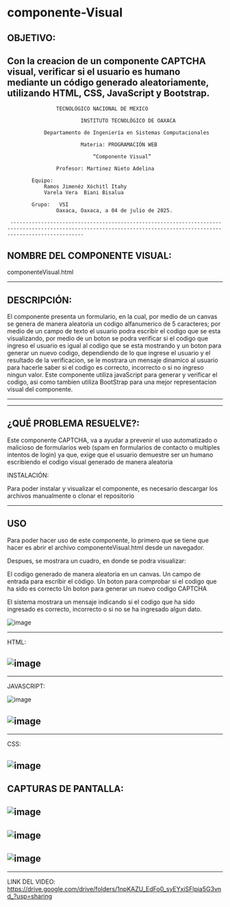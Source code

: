 # componente-Visual
OBJETIVO:
--------------------------------------------------------------------------------------------------------------------------------------------------------------------

Con la creacion de un componente CAPTCHA visual, verificar si el usuario es humano mediante un código generado aleatoriamente, utilizando HTML, CSS, JavaScript y Bootstrap.
--------------------------------------------------------------------------------------------------------------------------------------------------------------------
								
					TECNOLÓGICO NACIONAL DE MEXICO
	
                 			INSTITUTO TECNOLÓGICO DE OAXACA			

				Departamento de Ingeniería en Sistemas Computacionales

	                        Materia: PROGRAMACIÓN WEB
       
				                “Componente Visual”

					Profesor: Martinez Nieto Adelina
		
			Equipo: 
				Ramos Jimenéz Xóchitl Itahy
				Varela Vera  Biani Bisalua

			Grupo:   VSI
					Oaxaca, Oaxaca, a 04 de julio de 2025.

     --------------------------------------------------------------------------------------------------------------------------------------------------------------------
NOMBRE DEL COMPONENTE VISUAL:
--------------------------------------------------------------------------------------------------------------------------------------------------------------------
componenteVisual.html

--------------------------------------------------------------------------------------------------------------------------------------------------------------------
DESCRIPCIÓN:
--------------------------------------------------------------------------------------------------------------------------------------------------------------------
El componente presenta un formulario, en la cual, por medio de un canvas se genera de manera aleatoria un codigo alfanumerico de 5 caracteres; por medio de un campo de texto el usuario podra escribir el codigo que se esta visualizando, por medio de un boton se podra verificar si el codigo que ingreso el usuario es igual al codigo que se esta mostrando y un boton para generar un nuevo codigo, dependiendo de lo que ingrese el usuario y el resultado de la verificacion, se le mostrara un mensaje dinamico al usuario para hacerle saber si el codigo es correcto, incorrecto o si no ingreso ningun valor. 
Este componente utiliza javaScript para generar y verificar el codigo, asi como tambien utiliza BootStrap para una mejor representacion visual del componente. 

-----------------------------------------------------------------------------------------------------------------
--------------------------------------------------------------------------------------------------------------------------------------------------------------------

¿QUÉ PROBLEMA RESUELVE?:
--------------------------------------------------------------------------------------------------------------------------------------------------------------------
Este componente CAPTCHA, va a ayudar a prevenir el uso automatizado o malicioso de formularios web (spam en formularios de contacto o multiples intentos de login) ya que, exige que el usuario demuestre ser un humano escribiendo el codigo visual generado de manera aleatoria

INSTALACIÓN: 

Para poder instalar y visualizar el componente, es necesario descargar los archivos manualmente o clonar el repositorio

--------------------------------------------------------------------------------------------------------------------------------------------------------------------
USO 
--------------------------------------------------------------------------------------------------------------------------------------------------------------------

Para poder hacer uso de este componente, lo primero que se tiene que hacer es abrir el archivo componenteVisual.html desde un navegador.

Despues, se mostrara un cuadro, en donde se podra visualizar: 

El codigo generado de manera aleatoria en un canvas.
 Un campo de entrada para escribir el código.
Un boton para comprobar si el codigo que ha sido es correcto
Un boton para generar un nuevo codigo CAPTCHA

El sistema mostrara un mensaje indicando si el codigo que ha sido ingresado es correcto, incorrecto o si no se ha ingresado algun dato.

![image](https://github.com/Biani02/componente-Visual/blob/8600dd1ff1b2419eb7ccd2792f5ddc7644c8cbbc/Captura%20de%20pantalla%202025-07-04%20173021.png)

-------------------------------------------------------------------------------------------------------------------------------------------------------------------
HTML:   

![image](https://github.com/Biani02/componente-Visual/blob/e1b620e367e6496326163415dbf2d43cc356556e/HTML.png)
-------------------------------------------------------------------------------------------------------------------------------------------------------------------

-------------------------------------------------------------------------------------------------------------------------------------------------------------------
JAVASCRIPT:   

![image](https://github.com/Biani02/componente-Visual/blob/844c3b934735c6abbdca109c79630fe018c27a48/JAVASCRIPT1.png)

![image](https://github.com/Biani02/componente-Visual/blob/b3e77450ab57ccffa828a287ff7d49029ca08156/JAVASCRIPT2.png)
-------------------------------------------------------------------------------------------------------------------------------------------------------------------

-------------------------------------------------------------------------------------------------------------------------------------------------------------------
CSS:   

![image](https://github.com/Biani02/componente-Visual/blob/420628a4edf6bdc41dedd49091fb8c404849c286/CSS.png)
-------------------------------------------------------------------------------------------------------------------------------------------------------------------

CAPTURAS DE PANTALLA:
-------------------------------------------------------------------------------------------------------------------------------------------------------------------

![image](https://github.com/Biani02/componente-Visual/blob/c3f38396a7aabb6e52a3c61cb3b9afcf9752e83d/v1.png)
-------------------------------------------------------------------------------------------------------------------------------------------------------------------
![image](https://github.com/Biani02/componente-Visual/blob/a400cb6f0fe6f93539a9706bcb61d2e84e7b6f8f/v2.png)
-------------------------------------------------------------------------------------------------------------------------------------------------------------------
![image](https://github.com/Biani02/componente-Visual/blob/6f31c11785ce7ef9a6e0c16dd169d0870a9091ea/v3.png)
-------------------------------------------------------------------------------------------------------------------------------------------------------------------
---------------------------------------------------------------------------------------------------------------------------------------------------
LINK DEL VIDEO: 
https://drive.google.com/drive/folders/1npKAZU_EdFo0_syEYxiSFlpia5G3vnd_?usp=sharing
